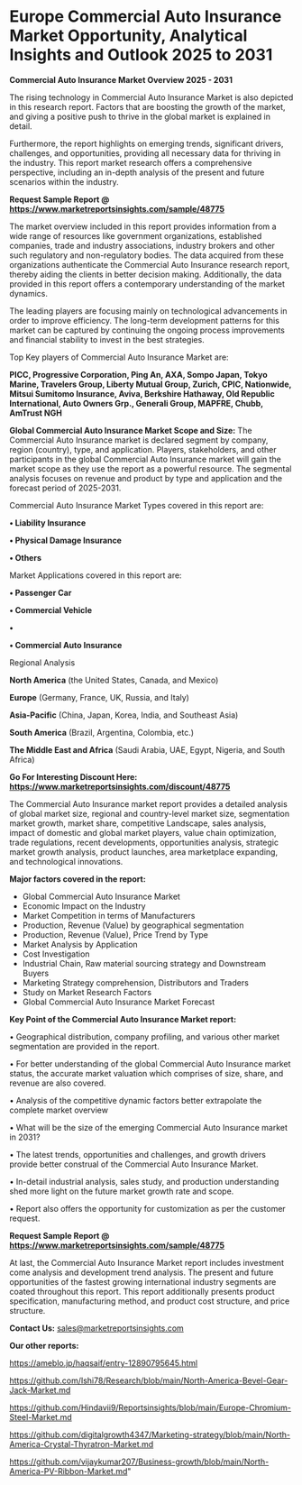 # Europe Commercial Auto Insurance Market Opportunity, Analytical Insights and Outlook 2025 to 2031

<Strong> Commercial Auto Insurance Market Overview 2025 - 2031</strong>

The rising technology in Commercial Auto Insurance Market is also depicted in this research report. Factors that are boosting the growth of the market, and giving a positive push to thrive in the global market is explained in detail.

Furthermore, the report highlights on emerging trends, significant drivers, challenges, and opportunities, providing all necessary data for thriving in the industry. This report market research offers a comprehensive perspective, including an in-depth analysis of the present and future scenarios within the industry.

<strong>Request Sample Report @ <a href=https://www.marketreportsinsights.com/sample/48775>https://www.marketreportsinsights.com/sample/48775</a></strong>

The market overview included in this report provides information from a wide range of resources like government organizations, established companies, trade and industry associations, industry brokers and other such regulatory and non-regulatory bodies. The data acquired from these organizations authenticate the Commercial Auto Insurance research report, thereby aiding the clients in better decision making. Additionally, the data provided in this report offers a contemporary understanding of the market dynamics.

The leading players are focusing mainly on technological advancements in order to improve efficiency. The long-term development patterns for this market can be captured by continuing the ongoing process improvements and financial stability to invest in the best strategies.

Top Key players of Commercial Auto Insurance Market are:

<strong>PICC, Progressive Corporation, Ping An, AXA, Sompo Japan, Tokyo Marine, Travelers Group, Liberty Mutual Group, Zurich, CPIC, Nationwide, Mitsui Sumitomo Insurance, Aviva, Berkshire Hathaway, Old Republic International, Auto Owners Grp., Generali Group, MAPFRE, Chubb, AmTrust NGH</strong>

<strong><b>Global Commercial Auto Insurance Market Scope and Size:</b></strong>
The Commercial Auto Insurance market is declared segment by company, region (country), type, and application. Players, stakeholders, and other participants in the global Commercial Auto Insurance market will gain the market scope as they use the report as a powerful resource. The segmental analysis focuses on revenue and product by type and application and the forecast period of 2025-2031.

Commercial Auto Insurance Market Types covered in this report are:

<strong>•  Liability Insurance

•  Physical Damage Insurance

•  Others</strong>

Market Applications covered in this report are:

<strong>•  Passenger Car

•  Commercial Vehicle

•  

•  Commercial Auto Insurance</strong> 

Regional Analysis

<strong>North America</strong> (the United States, Canada, and Mexico)

<strong>Europe</strong> (Germany, France, UK, Russia, and Italy)

<strong>Asia-Pacific</strong> (China, Japan, Korea, India, and Southeast Asia)

<strong>South America</strong> (Brazil, Argentina, Colombia, etc.)

<strong>The Middle East and Africa</strong> (Saudi Arabia, UAE, Egypt, Nigeria, and South Africa)

<strong>Go For Interesting Discount Here: <a href=https://www.marketreportsinsights.com/discount/48775>https://www.marketreportsinsights.com/discount/48775</a></strong>

The Commercial Auto Insurance market report provides a detailed analysis of global market size, regional and country-level market size, segmentation market growth, market share, competitive Landscape, sales analysis, impact of domestic and global market players, value chain optimization, trade regulations, recent developments, opportunities analysis, strategic market growth analysis, product launches, area marketplace expanding, and technological innovations.

<strong><b>Major factors covered in the report:</b></strong>
<ul>
  <li>Global Commercial Auto Insurance Market </li>
  <li>Economic Impact on the Industry</li>
  <li>Market Competition in terms of Manufacturers</li>
  <li>Production, Revenue (Value) by geographical segmentation</li>
  <li>Production, Revenue (Value), Price Trend by Type</li>
  <li>Market Analysis by Application</li>
  <li>Cost Investigation</li>
  <li>Industrial Chain, Raw material sourcing strategy and Downstream Buyers</li>
  <li>Marketing Strategy comprehension, Distributors and Traders</li>
  <li>Study on Market Research Factors</li>
  <li>Global Commercial Auto Insurance Market Forecast</li>
</ul>

<strong><b>Key Point of the Commercial Auto Insurance Market report:</b></strong>

• Geographical distribution, company profiling, and various other market segmentation are provided in the report.

• For better understanding of the global Commercial Auto Insurance market status, the accurate market valuation which comprises of size, share, and revenue are also covered.

• Analysis of the competitive dynamic factors better extrapolate the complete market overview

• What will be the size of the emerging Commercial Auto Insurance market in 2031?

• The latest trends, opportunities and challenges, and growth drivers provide better construal of the Commercial Auto Insurance Market.

• In-detail industrial analysis, sales study, and production understanding shed more light on the future market growth rate and scope.

• Report also offers the opportunity for customization as per the customer request.

<strong>Request Sample Report @ <a href=https://www.marketreportsinsights.com/sample/48775>https://www.marketreportsinsights.com/sample/48775</a></strong>

At last, the Commercial Auto Insurance Market report includes investment come analysis and development trend analysis. The present and future opportunities of the fastest growing international industry segments are coated throughout this report. This report additionally presents product specification, manufacturing method, and product cost structure, and price structure.

<strong>Contact Us:</strong>
sales@marketreportsinsights.com

<strong>Our other reports:</strong>

<a href=https://ameblo.jp/haqsaif/entry-12890795645.html>https://ameblo.jp/haqsaif/entry-12890795645.html</a>

<a href=https://github.com/Ishi78/Research/blob/main/North-America-Bevel-Gear-Jack-Market.md>https://github.com/Ishi78/Research/blob/main/North-America-Bevel-Gear-Jack-Market.md</a>

<a href=https://github.com/Hindavii9/Reportsinsights/blob/main/Europe-Chromium-Steel-Market.md>https://github.com/Hindavii9/Reportsinsights/blob/main/Europe-Chromium-Steel-Market.md</a>

<a href=https://github.com/digitalgrowth4347/Marketing-strategy/blob/main/North-America-Crystal-Thyratron-Market.md>https://github.com/digitalgrowth4347/Marketing-strategy/blob/main/North-America-Crystal-Thyratron-Market.md</a>

<a href=https://github.com/vijaykumar207/Business-growth/blob/main/North-America-PV-Ribbon-Market.md>https://github.com/vijaykumar207/Business-growth/blob/main/North-America-PV-Ribbon-Market.md</a>"
